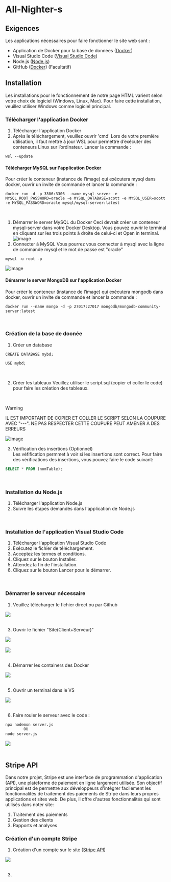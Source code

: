 # All-Nighter-s

## Exigences
Les applications nécessaires pour faire fonctionner le site web sont :
- Application de Docker pour la base de données ([Docker](https://www.docker.com/products/docker-desktop/))
- Visual Studio Code ([Visual Studio Code](https://code.visualstudio.com/download))
- Node.js ([Node.js](https://nodejs.org/en))
- GitHub ([Docker](https://github.com/Ricieus/All-Nighter-s)) (Facultatif)

## Installation
Les installations pour le fonctionnement de notre page HTML varient selon votre choix de logiciel (Windows, Linux, Mac). 
Pour faire cette installation, veuillez utiliser Windows comme logiciel principal.
<br />

### Télécharger l'application Docker
1. Télécharger l'application Docker
2. Après le téléchargement, veuillez ouvrir 'cmd'
Lors de votre première utilisation, il faut mettre à jour WSL pour permettre d’exécuter des conteneurs Linux sur l’ordinateur. Lancer la commande :
```terminal
wsl --update
```

#### Télécharger MySQL sur l'application Docker
Pour créer le conteneur (instance de l’image) qui exécutera mysql dans docker, ouvrir un invite de commande et lancer la commande :
```terminal
docker run -d -p 3306:3306 --name mysql-server -e MYSQL_ROOT_PASSWORD=oracle -e MYSQL_DATABASE=scott -e MYSQL_USER=scott -e MYSQL_PASSWORD=oracle mysql/mysql-server:latest
```
<br />

1. Démarrer le server MySQL du Docker
Ceci devrait créer un conteneur mysql-server dans votre Docker Desktop. Vous pouvez ouvrir le terminal en cliquant sur les trois points à droite de celui-ci et Open in terminal.
![image](https://github.com/Ricieus/All-Nighter-s/assets/118473501/0a7b4105-0ff1-440b-87e0-6480a7d29470) <br />
2. Connecter à MySQL
Vous pourrez vous connecter à mysql avec la ligne de commande mysql et le mot de passe est "oracle"
```terminal
mysql -u root -p
```
![image](https://github.com/Ricieus/All-Nighter-s/assets/118473501/fb964e39-16c7-41b8-a52e-3073e65dfd22)<br />

#### Démarrer le server MongoDB sur l'application Docker
Pour créer le conteneur (instance de l’image) qui exécutera mongodb dans docker, ouvrir un invite de commande et lancer la commande :
```terminal
docker run --name mongo -d -p 27017:27017 mongodb/mongodb-community-server:latest
```
<br />

### Création de la base de doonée
1. Créer un database
```mysql
CREATE DATABASE mybd;

USE mybd;
```
<br />

2. Créer les tableaux
Veuillez utiliser le script.sql (copier et coller le code) pour faire les création des tableaux.
<br />

> [!WARNING]
> IL EST IMPORTANT DE COPIER ET COLLER LE SCRIPT SELON LA COUPURE AVEC "---". NE PAS RESPECTER CETTE COUPURE PEUT AMENER À DES ERREURS

![image](https://github.com/Ricieus/All-Nighter-s/assets/118473501/3ac517a5-e892-4bcc-bdd3-5780bd311a6b)
<br />

3. Vérification des insertions (Optionnel)        
Les véfification permmet à voir si les insertions sont correct. Pour faire des vérifications des insertions, vous pouvez faire le code suivant:
```sql
SELECT * FROM (nomTable);
```
<br />

### Installation du Node.js
1. Télécharger l'application Node.js
2. Suivre les étapes demandés dans l'application de Node.js
<br />

### Installation de l'application Visual Studio Code
1. Télécharger l'application Visual Studio Code
2. Exécutez le fichier de téléchargement.
3. Acceptez les termes et conditions.
4. Cliquez sur le bouton Installer.
5. Attendez la fin de l'installation.
6. Cliquez sur le bouton Lancer pour le démarrer.
<br />

### Démarrer le serveur nécessaire
1. Veuillez télécharger le fichier direct ou par Github
<div style="text-align:left"><img src="https://github.com/Ricieus/All-Nighter-s/assets/118473501/c323be0d-733d-4391-b979-154175692c16" /></div> <br />

3. Ouvrir le fichier "Site(Client+Serveur)"
<div style="text-align:left"><img src="https://github.com/Ricieus/All-Nighter-s/assets/118473501/6e567148-2201-4b43-9849-f9b799897002" /></div> <br />
<div style="text-align:left"><img src="https://github.com/Ricieus/All-Nighter-s/assets/118473501/cc7b84e1-822f-4b44-9b42-545793f865aa" /></div> <br />

4. Démarrer les containers des Docker
<div style="text-align:left"><img src="https://github.com/Ricieus/All-Nighter-s/assets/118473501/df84d772-ce06-481c-b09c-ef34770e8027" /></div> <br />

5. Ouvrir un terminal dans le VS
<div style="text-align:left"><img src="https://github.com/Ricieus/All-Nighter-s/assets/118473501/38dff9f0-ce06-451a-b6e4-5b7a8eb9eaaf" /></div> <br />


6. Faire rouler le serveur avec le code :
```cmd
npx nodemon server.js
        OU
node server.js
```
<div style="text-align:left"><img src="https://github.com/Ricieus/All-Nighter-s/assets/118473501/75ab24f3-e31a-43e2-9bf9-5f526d8e7ec7" /></div> <br />

## Stripe API
Dans notre projet, Stripe est une interface de programmation d'application (API), une plateforme de paiement en ligne largement utilisée. Son objectif principal est de permettre aux développeurs d'intégrer facilement les fonctionnalités de traitement des paiements de Stripe dans leurs propres applications et sites web. De plus, il offre d'autres fonctionnalités qui sont utilisés dans noter site:
1. Traitement des paiements
2. Gestion des clients
3. Rapports et analyses

### Création d'un compte Stripe
1. Création d'un compte sur le site ([Stripe API](https://dashboard.stripe.com/register?redirect=https%3A%2F%2Fdocs.stripe.com%2Fdevelopment))
<div style="text-align:left"><img src="https://github.com/Ricieus/All-Nighter-s/assets/118473501/fa1f4820-8469-4486-a79a-e9f0e912f869" /></div> <br />

3. 
